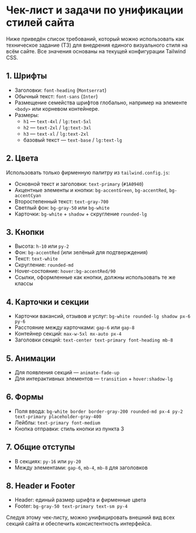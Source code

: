 # Чек-лист и задачи по унификации стилей сайта

Ниже приведён список требований, который можно использовать как техническое задание (ТЗ) для внедрения единого визуального стиля на всём сайте. Все значения основаны на текущей конфигурации Tailwind CSS.

## 1. Шрифты
- Заголовки: `font-heading` (`Montserrat`)
- Обычный текст: `font-sans` (`Inter`)
- Размещение семейства шрифтов глобально, например на элементе `<body>` или корневом контейнере.
- Размеры:
  - `h1` — `text-4xl` / `lg:text-5xl`
  - `h2` — `text-2xl` / `lg:text-3xl`
  - `h3` — `text-xl` / `lg:text-2xl`
  - базовый текст — `text-base` / `lg:text-lg`

## 2. Цвета
Использовать только фирменную палитру из `tailwind.config.js`:
- Основной текст и заголовки: `text-primary` (`#1A0940`)
- Акцентные элементы и кнопки: `bg-accentGreen`, `bg-accentRed`, `bg-accentCyan`
- Второстепенный текст: `text-gray-700`
- Светлый фон: `bg-gray-50` или `bg-white`
- Карточки: `bg-white` + `shadow` + скругление `rounded-lg`

## 3. Кнопки
- Высота: `h-10` или `py-2`
- Фон: `bg-accentRed` (или зелёный для подтверждения)
- Текст: `text-white`
- Скругление: `rounded-md`
- Hover-состояние: `hover:bg-accentRed/90`
- Ссылки, оформленные как кнопки, должны использовать те же классы

## 4. Карточки и секции
- Карточки вакансий, отзывов и услуг: `bg-white rounded-lg shadow px-6 py-6`
- Расстояние между карточками: `gap-6` или `gap-8`
- Контейнер секций: `max-w-5xl mx-auto px-4`
- Заголовки секций: `text-center text-primary font-heading mb-8`

## 5. Анимации
- Для появления секций — `animate-fade-up`
- Для интерактивных элементов — `transition` + `hover:shadow-lg`

## 6. Формы
- Поля ввода: `bg-white border border-gray-200 rounded-md px-4 py-2 text-primary placeholder-gray-400`
- Лейблы: `text-primary font-medium`
- Кнопка отправки: стиль кнопки из пункта 3

## 7. Общие отступы
- В секциях: `py-16` или `py-20`
- Между элементами: `gap-6`, `mb-4`, `mb-8` для заголовков

## 8. Header и Footer
- Header: единый размер шрифта и фирменные цвета
- Footer: `bg-gray-50 text-primary text-sm py-4`

Следуя этому чек-листу, можно унифицировать внешний вид всех секций сайта и обеспечить консистентность интерфейса.
